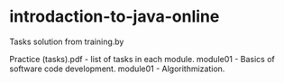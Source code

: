 # introdaction-to-java-online
Tasks solution from training.by

Practice (tasks).pdf - list of tasks in each module.
module01 - Basics of software code development.
module01 - Algorithmization.
